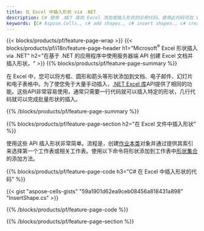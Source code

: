 ```yaml
---
title: 在 Excel 中插入形状 via .NET
description: C# 使用 .NET 库向 Excel 添加或插入形状的示例代码。使用此代码可在 VB.NET、Asp.NET 或任何基于 .NET 的应用程序中的 MS Excel 中创建形状。
keywords: [C# Aspose.Cells., c# add shapes., c# insert shapes., c# create shapes]
---
```

{{< blocks/products/pf/feature-page-wrap >}}
{{< blocks/products/pf/i18n/feature-page-header h1="Microsoft<sup>&reg;</sup> Excel 形状插入 via .NET" h2="在基于 .NET 的应用程序中使用服务器端 API 创建 Excel 文档并插入形状。" >}}
{{% blocks/products/pf/feature-page-summary %}}

在 Excel 中，您可以将方框、圆形和箭头等形状添加到文档、电子邮件、幻灯片和电子表格中。为了使您免于大量手动插入，[.NET Excel 库](https://releases.aspose.com/cells/net/)API提供了相同的功能。这些API非常容易使用，通常只需要一行代码就可以插入特定的形状，几行代码就可以完成批量形状的插入。

{{% /blocks/products/pf/feature-page-summary %}}

{{% blocks/products/pf/feature-page-section h2="在 Excel 文件中插入形状" %}}

使用这些 API 插入形状非常简单。流程是，创建[作业本类](https://reference.aspose.com/cells/net/aspose.cells/workbook)对象并通过提供其索引来选择第一个工作表或相关工作表。使用以下命令将形状添加到工作表中[形状集合](https://reference.aspose.com/cells/net/aspose.cells.drawing/shapecollection)的添加方法。

{{% blocks/products/pf/feature-page-code h3="C# 在 Excel 中插入形状的代码" %}}

{{< gist "aspose-cells-gists" "59a1901d62ea9ceb08456a818431a898" "InsertShape.cs" >}}

{{% /blocks/products/pf/feature-page-code %}}

{{% /blocks/products/pf/feature-page-section %}}
